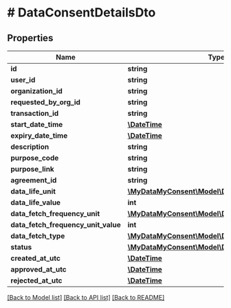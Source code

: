 # # DataConsentDetailsDto

## Properties

Name | Type | Description | Notes
------------ | ------------- | ------------- | -------------
**id** | **string** |  | [optional]
**user_id** | **string** |  | [optional]
**organization_id** | **string** |  | [optional]
**requested_by_org_id** | **string** |  | [optional]
**transaction_id** | **string** |  | [optional]
**start_date_time** | [**\DateTime**](\DateTime.md) |  | [optional]
**expiry_date_time** | [**\DateTime**](\DateTime.md) |  | [optional]
**description** | **string** |  | [optional]
**purpose_code** | **string** |  | [optional]
**purpose_link** | **string** |  | [optional]
**agreement_id** | **string** |  | [optional]
**data_life_unit** | [**\MyDataMyConsent\Model\DataLifeUnit**](DataLifeUnit.md) |  | [optional]
**data_life_value** | **int** |  | [optional]
**data_fetch_frequency_unit** | [**\MyDataMyConsent\Model\DataFetchFrequencyUnit**](DataFetchFrequencyUnit.md) |  | [optional]
**data_fetch_frequency_unit_value** | **int** |  | [optional]
**data_fetch_type** | [**\MyDataMyConsent\Model\DataFetchType**](DataFetchType.md) |  | [optional]
**status** | [**\MyDataMyConsent\Model\DataConsentStatus**](DataConsentStatus.md) |  | [optional]
**created_at_utc** | [**\DateTime**](\DateTime.md) |  | [optional]
**approved_at_utc** | [**\DateTime**](\DateTime.md) |  | [optional]
**rejected_at_utc** | [**\DateTime**](\DateTime.md) |  | [optional]

[[Back to Model list]](../../README.md#models) [[Back to API list]](../../README.md#endpoints) [[Back to README]](../../README.md)
